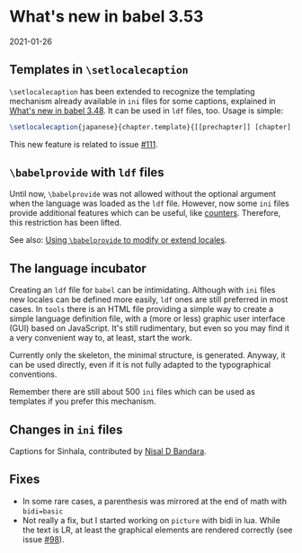 # What's new in babel 3.53

2021-01-26

## Templates in `\setlocalecaption`

`\setlocalecaption` has been extended to recognize the templating mechanism already available in `ini` files for some captions, explained in [What's new in babel 3.48](whats-new-in-babel-3.48.md). It can be used in `ldf` files, too. Usage is simple:
```tex
\setlocalecaption{japanese}{chapter.template}{[[prechapter]] [chapter] [[postchapter]]}
```

This new feature is related to issue
[#111](https://github.com/latex3/babel/issues/111).

## `\babelprovide` with `ldf` files

Until now, `\babelprovide` was not allowed without the optional argument when the language was loaded as the `ldf` file. However, now some `ini` files provide additional features which can be useful, like [counters](whats-new-in-babel-3.41.md). Therefore, this restriction has been lifted.

See also: [Using `\babelprovide` to modify or extend locales](../guides/using-babelprovide-to-modify-or-extend-locales.md).

## The language incubator

Creating an `ldf` file for `babel` can be intimidating. Although with `ini` files new locales can be defined more easily, `ldf` ones are still preferred in most cases. In `tools` there is an HTML file providing a simple way to create a simple language definition file, with a (more or less) graphic user interface (GUI) based on JavaScript. It's still rudimentary, but even so you may find it a very convenient way to, at least, start the work.

Currently only the skeleton, the minimal structure, is generated. Anyway, it can be used directly, even if it is not fully adapted to the typographical conventions. 

Remember there are still about 500 `ini` files which can be used as templates if you prefer this mechanism. 

## Changes in `ini` files

Captions for Sinhala, contributed by [Nisal D Bandara](https://github.com/nisalb).

## Fixes

* In some rare cases, a parenthesis was mirrored at the end of math with `bidi=basic`
* Not really a fix, but I started working on `picture` with bidi in lua. While the text is LR, at least the graphical elements are rendered correctly (see issue [#98](https://github.com/latex3/babel/issues/98)).